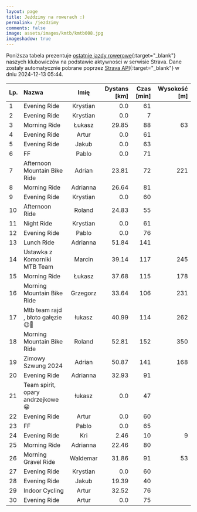 ```yaml
---
layout: page
title: Jeździmy na rowerach :)
permalink: /jezdzimy
comments: false
image: assets/images/kmtb/kmtb008.jpg
imageshadow: true
---
```


Poniższa tabela prezentuje [ostatnie jazdy rowerowe](https://www.strava.com/clubs/336381){:target="_blank"} naszych klubowiczów na podstawie aktywności w serwisie Strava. Dane zostały automatycznie pobrane poprzez [Strava API](https://developers.strava.com/docs/reference/#api-Clubs-getClubActivitiesById){:target="_blank"} w dniu 2024-12-13 05:44.

Lp. | Nazwa | Imię | Dystans [km] | Czas [min] | Wysokość [m]
:--- | :--- | :---: | ---: | ---: | ---:
1|Evening Ride|Krystian|0.0|61|
2|Evening Ride|Krystian|0.0|7|
3|Morning Ride|Łukasz|29.85|88|63
4|Evening Ride|Artur|0.0|61|
5|Evening Ride|Jakub|0.0|63|
6|FF|Pablo|0.0|71|
7|Afternoon Mountain Bike Ride|Adrian|23.81|72|221
8|Morning Ride|Adrianna|26.64|81|
9|Evening Ride|Krystian|0.0|60|
10|Afternoon Ride|Roland|24.83|55|
11|Night Ride|Krystian|0.0|61|
12|Evening Ride|Pablo|0.0|76|
13|Lunch Ride|Adrianna|51.84|141|
14|Ustawka z Komorniki MTB Team|Marcin|39.14|117|245
15|Morning Ride|Łukasz|37.68|115|178
16|Morning Mountain Bike Ride|Grzegorz|33.64|106|231
17|Mtb team rajd , błoto gałęzie 😉🫡|łukasz|40.99|114|262
18|Morning Mountain Bike Ride|Roland|52.81|152|350
19|Zimowy Szwung 2024|Adrian|50.87|141|168
20|Evening Ride|Adrianna|32.93|91|
21|Team spirit, opary andrzejkowe😁|łukasz|0.0|47|
22|Evening Ride|Artur|0.0|60|
23|FF|Pablo|0.0|65|
24|Evening Ride|Kri|2.46|10|9
25|Morning Ride|Adrianna|22.46|80|
26|Morning Gravel Ride|Waldemar|31.86|91|53
27|Evening Ride|Krystian|0.0|60|
28|Evening Ride|Jakub|19.39|40|
29|Indoor Cycling|Artur|32.52|76|
30|Evening Ride|Artur|0.0|75|
